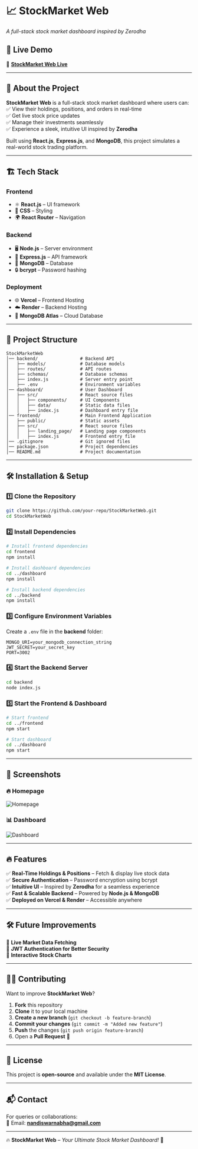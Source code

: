 # 📈 StockMarket Web  
*A full-stack stock market dashboard inspired by Zerodha*

## 🚀 Live Demo  
🔗 **[StockMarket Web Live](https://stock-market-web-kappa.vercel.app/)**  

---

## 📌 About the Project  
**StockMarket Web** is a full-stack stock market dashboard where users can:  
✅ View their holdings, positions, and orders in real-time  
✅ Get live stock price updates  
✅ Manage their investments seamlessly  
✅ Experience a sleek, intuitive UI inspired by **Zerodha**  

Built using **React.js**, **Express.js**, and **MongoDB**, this project simulates a real-world stock trading platform.  

---

## 🏗️ Tech Stack  
### Frontend  
- ⚛️ **React.js** – UI framework  
- 🎨 **CSS** – Styling  
- 🌍 **React Router** – Navigation  

### Backend  
- 🖥️ **Node.js** – Server environment  
- 🚀 **Express.js** – API framework  
- 💾 **MongoDB** – Database  
- 🔒 **bcrypt** – Password hashing  

### Deployment  
- 🌐 **Vercel** – Frontend Hosting  
- ☁️ **Render** – Backend Hosting  
- 📡 **MongoDB Atlas** – Cloud Database  

---

## 📂 Project Structure  

```
StockMarketWeb
│── backend/                # Backend API
│   ├── models/             # Database models
│   ├── routes/             # API routes
│   ├── schemas/            # Database schemas
│   ├── index.js            # Server entry point
│   ├── .env                # Environment variables
│── dashboard/              # User Dashboard
│   ├── src/                # React source files
│   │   ├── components/     # UI Components
│   │   ├── data/           # Static data files
│   │   ├── index.js        # Dashboard entry file
│── frontend/               # Main Frontend Application
│   ├── public/             # Static assets
│   ├── src/                # React source files
│   │   ├── landing_page/   # Landing page components
│   │   ├── index.js        # Frontend entry file
│── .gitignore              # Git ignored files
│── package.json            # Project dependencies
│── README.md               # Project documentation
```

---

## 🛠️ Installation & Setup  
### 1️⃣ Clone the Repository  
```bash
git clone https://github.com/your-repo/StockMarketWeb.git
cd StockMarketWeb
```

### 2️⃣ Install Dependencies  
```bash
# Install frontend dependencies
cd frontend
npm install

# Install dashboard dependencies
cd ../dashboard
npm install

# Install backend dependencies
cd ../backend
npm install
```

### 3️⃣ Configure Environment Variables  
Create a `.env` file in the **backend** folder:  
```
MONGO_URI=your_mongodb_connection_string
JWT_SECRET=your_secret_key
PORT=3002
```

### 4️⃣ Start the Backend Server  
```bash
cd backend
node index.js
```

### 5️⃣ Start the Frontend & Dashboard  
```bash
# Start frontend
cd ../frontend
npm start

# Start dashboard
cd ../dashboard
npm start
```

---

## 📸 Screenshots  

### 🔥 **Homepage**  
![Homepage](https://your_homepage_screenshot_url)  

### 📊 **Dashboard**  
![Dashboard](https://your_dashboard_screenshot_url)  

---

## 🔥 Features  
✅ **Real-Time Holdings & Positions** – Fetch & display live stock data  
✅ **Secure Authentication** – Password encryption using bcrypt  
✅ **Intuitive UI** – Inspired by **Zerodha** for a seamless experience  
✅ **Fast & Scalable Backend** – Powered by **Node.js & MongoDB**  
✅ **Deployed on Vercel & Render** – Accessible anywhere  

---

## 🛠️ Future Improvements  
🚀 **Live Market Data Fetching**  
🚀 **JWT Authentication for Better Security**  
🚀 **Interactive Stock Charts**   

---

## 👨‍💻 Contributing  
Want to improve **StockMarket Web**?  
1. **Fork** this repository  
2. **Clone** it to your local machine  
3. **Create a new branch** (`git checkout -b feature-branch`)  
4. **Commit your changes** (`git commit -m "Added new feature"`)  
5. **Push** the changes (`git push origin feature-branch`)  
6. Open a **Pull Request** 🚀  

---

## 📜 License  
This project is **open-source** and available under the **MIT License**.  

---

## 📬 Contact  
For queries or collaborations:  
📧 Email: **nandiswarnabha@gmail.com** 

---

🔥 **StockMarket Web** – *Your Ultimate Stock Market Dashboard!* 🚀


